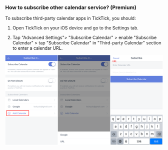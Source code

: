 ###  How to subscribe other calendar service? (Premium)

To subscribe third-party calendar apps in TickTick, you should: 

1. Open TickTick on your iOS device and go to the Settings tab.

2. Tap "Advanced Settings"> "Subscribe Calendar" > enable "Subscribe Calendar" > tap "Subscribe Calendar" in "Third-party Calendar" section to enter a calendar URL.


![](../ios/4.5/4.5.4.png)